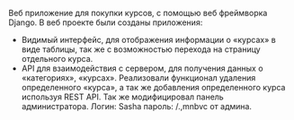 Веб приложение для покупки курсов, с помощью веб фреймворка Django. В веб проекте были созданы приложения:  
- Видимый интерфейс, для отображения информации о «курсах» в виде таблицы, так же с возможностью перехода на страницу отдельного курса. 
- API для взаимодействия с сервером, для получения данных о «категориях», «курсах». Реализовали функционал удаления определенного «курса», а так же добавления определенного курса используя REST API.
Так же модифицировал панель администратора.
Логин: Sasha
пароль: /.,mnbvc от админа.

